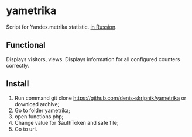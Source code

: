 # yametrika
Script for Yandex.metrika statistic.
[in Russion](README_RU.md).
## Functional
Displays visitors, views. Displays information for all configured counters correctly.

## Install
1. Run command
git clone https://github.com/denis-skripnik/yametrika
or download archive;
2. Go to folder yametrika;
3. open functions.php;
4. Change value for $authToken and safe file;
5. Go to url.

